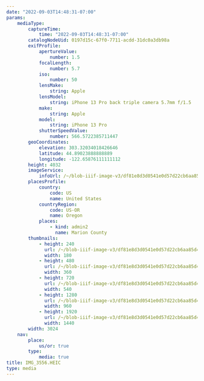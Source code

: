 ```yaml
---
date: "2022-09-03T14:48:31-07:00"
params:
    mediaType:
        captureTime:
            time: "2022-09-03T14:48:31-07:00"
        catalogNodeUid: 0197d15c-67f0-7711-acdd-31dc0a3db98a
        exifProfile:
            apertureValue:
                number: 1.5
            focalLength:
                number: 5.7
            iso:
                number: 50
            lensMake:
                string: Apple
            lensModel:
                string: iPhone 13 Pro back triple camera 5.7mm f/1.5
            make:
                string: Apple
            model:
                string: iPhone 13 Pro
            shutterSpeedValue:
                number: 566.5722385711447
        geoCoordinates:
            elevation: 303.32034018426646
            latitude: 44.89023888888889
            longitude: -122.65876111111112
        height: 4032
        imageService:
            infoUrl: /~/blob-iiif-image-v3/df81e8d3d0541e0d57d22cb6aa85d45eb1231d38a422cacd96d83e36edc84799/info.json
        placesProfile:
            country:
                code: US
                name: United States
            countryRegion:
                code: US-OR
                name: Oregon
            places:
                - kind: admin2
                  name: Marion County
        thumbnails:
            - height: 240
              url: /~/blob-iiif-image-v3/df81e8d3d0541e0d57d22cb6aa85d45eb1231d38a422cacd96d83e36edc84799/full/180%2C240/0/default.jpg
              width: 180
            - height: 480
              url: /~/blob-iiif-image-v3/df81e8d3d0541e0d57d22cb6aa85d45eb1231d38a422cacd96d83e36edc84799/full/360%2C480/0/default.jpg
              width: 360
            - height: 720
              url: /~/blob-iiif-image-v3/df81e8d3d0541e0d57d22cb6aa85d45eb1231d38a422cacd96d83e36edc84799/full/540%2C720/0/default.jpg
              width: 540
            - height: 1280
              url: /~/blob-iiif-image-v3/df81e8d3d0541e0d57d22cb6aa85d45eb1231d38a422cacd96d83e36edc84799/full/960%2C1280/0/default.jpg
              width: 960
            - height: 1920
              url: /~/blob-iiif-image-v3/df81e8d3d0541e0d57d22cb6aa85d45eb1231d38a422cacd96d83e36edc84799/full/1440%2C1920/0/default.jpg
              width: 1440
        width: 3024
    nav:
        place:
            us/or: true
        type:
            media: true
title: IMG_3556.HEIC
type: media
---
```

